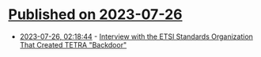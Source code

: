 # [Published on 2023-07-26](index.md)

* [2023-07-26, 02:18:44](https://lobste.rs/s/etkqlf/interview_with_etsi_standards) - [Interview with the ETSI Standards Organization That Created TETRA \"Backdoor\"](https://zetter.substack.com/p/interview-with-the-etsi-standards)
